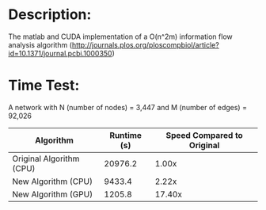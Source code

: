 # Description:
The matlab and CUDA implementation of a O(n^2m) information flow analysis algorithm (http://journals.plos.org/ploscompbiol/article?id=10.1371/journal.pcbi.1000350)

# Time Test:
A network with N (number of nodes) = 3,447 and M (number of edges) = 92,026

| Algorithm | Runtime (s) | Speed Compared to Original |
| ----------- | ------------ | -------------- | 
| Original Algorithm (CPU)      | 20976.2      | 1.00x  |
| New Algorithm (CPU)          | 9433.4       | 2.22x |
| New Algorithm (GPU)           | 1205.8       | 17.40x |

